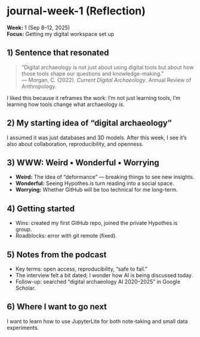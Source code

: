 # journal-week-1 (Reflection)

**Week:** 1 (Sep 8–12, 2025)  
**Focus:** Getting my digital workspace set up

## 1) Sentence that resonated
> “Digital archaeology is not just about using digital tools but about how those tools shape our questions and knowledge-making.”  
— Morgan, C. (2022). *Current Digital Archaeology*. Annual Review of Anthropology.

I liked this because it reframes the work: I’m not just learning tools, I’m learning how tools change what archaeology *is*.

## 2) My starting idea of “digital archaeology”
I assumed it was just databases and 3D models. After this week, I see it’s also about collaboration, reproducibility, and openness.

## 3) WWW: Weird • Wonderful • Worrying
- **Weird:** The idea of “deformance” — breaking things to see new insights.  
- **Wonderful:** Seeing Hypothes.is turn reading into a social space.  
- **Worrying:** Whether GitHub will be too technical for me long-term.

## 4) Getting started
- Wins: created my first GitHub repo, joined the private Hypothes.is group.  
- Roadblocks: error with git remote (fixed).  

## 5) Notes from the podcast
- Key terms: open access, reproducibility, “safe to fail.”  
- The interview felt a bit dated; I wonder how AI is being discussed today.  
- Follow-up: searched “digital archaeology AI 2020–2025” in Google Scholar.

## 6) Where I want to go next
I want to learn how to use JupyterLite for both note-taking and small data experiments.

